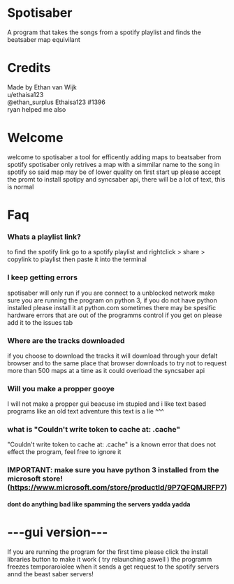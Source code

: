 # Spotisaber
A program that takes the songs from a spotify playlist and finds the beatsaber map equivilant 

# Credits
Made by Ethan van Wijk                            
u/ethaisa123                        
@ethan_surplus
Ethaisa123 #1396                   
ryan helped me also                      

# Welcome
welcome to spotisaber a tool for efficently adding maps to beatsaber from spotify
spotisaber only retrives a map with a simmilar name to the song in spotify so said map may be of lower quality
on first start up please accept the promt to install spotipy and syncsaber api, there will be a lot of text, this is normal

# Faq
### Whats a playlist link?
to find the spotify link go to a spotify playlist and rightclick > share > copylink to playlist 
then paste it into the terminal

### I keep getting errors
spotisaber will only run if you are connect to a unblocked network
make sure you are running the program on python 3, if you do not have python installed please install it at python.com
sometimes there may be spesific hardware errors that are out of the programms control if you get on please add it to the issues tab


### Where are the tracks downloaded
if you choose to download the tracks it will download through your defalt browser and to the same place that browser downloads to
try not to request more than 500 maps at a time as it could overload the syncsaber api

### Will you make a propper gooye
I will not make a propper gui beacuse im stupied and i like text based programs like an old text adventure 
this text is a lie ^^^

### what is "Couldn't write token to cache at: .cache"
"Couldn't write token to cache at: .cache" is a known error that does not effect the program, feel free to ignore it
### IMPORTANT: make sure you have python 3 installed from the microsoft store! (https://www.microsoft.com/store/productId/9P7QFQMJRFP7)

#### dont do anything bad like spamming the servers yadda yadda

# ---gui version---
If you are running the program for the first time please click the install libraries button to make it work ( try relaunching aswell )
the programm freezes temporaroiolee when it sends a get request to the spotify servers annd the beast saber servers!





